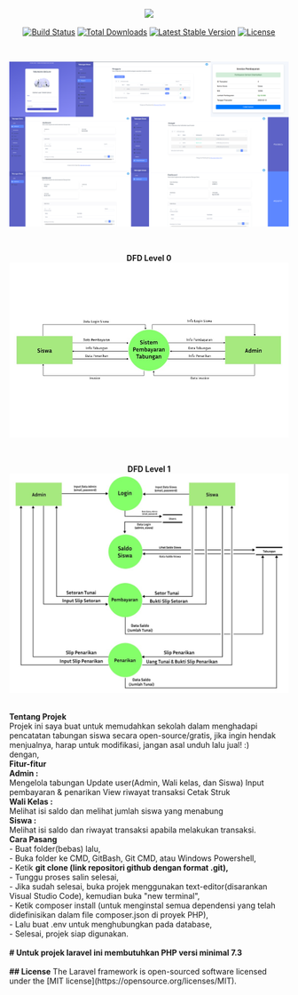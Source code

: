 <p align="center"><a href="https://laravel.com" target="_blank"><img src="https://raw.githubusercontent.com/laravel/art/master/logo-lockup/5%20SVG/2%20CMYK/1%20Full%20Color/laravel-logolockup-cmyk-red.svg" width="400"></a></p>

<p align="center">
<a href="https://travis-ci.org/laravel/framework"><img src="https://travis-ci.org/laravel/framework.svg" alt="Build Status"></a>
<a href="https://packagist.org/packages/laravel/framework"><img src="https://poser.pugx.org/laravel/framework/d/total.svg" alt="Total Downloads"></a>
<a href="https://packagist.org/packages/laravel/framework"><img src="https://poser.pugx.org/laravel/framework/v/stable.svg" alt="Latest Stable Version"></a>
<a href="https://packagist.org/packages/laravel/framework"><img src="https://poser.pugx.org/laravel/framework/license.svg" alt="License"></a>
</p>
<br>
<p align="center"><img src="/screenshots/desain-layout.jpg" width="800"></p>
<br>
<p align="center"><b>DFD Level 0 <br><img src="/screenshots/dfd_0.jpeg" width="600"></b></p>
<br>
<p align="center"><b>DFD Level 1 <br><img src="/screenshots/dfd_1.jpeg" width="600"></b></p>
<br>
<b>Tentang Projek</b>
<br>
Projek ini saya buat untuk memudahkan sekolah dalam menghadapi pencatatan tabungan siswa secara open-source/gratis, jika ingin hendak menjualnya, harap untuk modifikasi, jangan asal unduh lalu jual! :)<br>
dengan,
<br>
<b>Fitur-fitur</b>
<br>
<b>Admin :</b> 
<br>
Mengelola tabungan Update user(Admin, Wali kelas, dan Siswa) Input pembayaran & penarikan View riwayat transaksi Cetak Struk 
<br>
<b>Wali Kelas :</b>
<br>
Melihat isi saldo dan melihat jumlah siswa yang menabung
<br>
<b>Siswa :</b> 
<br>
Melihat isi saldo dan riwayat transaksi apabila melakukan transaksi. 
<br>
<b>Cara Pasang</b>
<br>
- Buat folder(bebas) lalu,
<br>
- Buka folder ke CMD, GitBash, Git CMD, atau Windows Powershell,
<br>
- Ketik <b>git clone (link repositori github dengan format .git),</b>
<br>
- Tunggu proses salin selesai,
<br>
- Jika sudah selesai, buka projek menggunakan text-editor(disarankan Visual Studio Code), kemudian buka "new terminal",
<br>
- Ketik composer install (untuk menginstal semua dependensi yang telah didefinisikan dalam file composer.json di proyek PHP),
<br>
- Lalu buat .env untuk menghubungkan pada database,
<br>
- Selesai, projek siap digunakan.
<br>
<br>
<b># Untuk projek laravel ini membutuhkan PHP versi minimal 7.3</b>
<br>
<br>
<b>## License</b>
The Laravel framework is open-sourced software licensed under the [MIT license](https://opensource.org/licenses/MIT).
